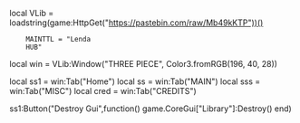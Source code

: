 local VLib = loadstring(game:HttpGet("https://pastebin.com/raw/Mb49kKTP"))()


		MAINTTL = "Lenda
		HUB" 

local win = VLib:Window("THREE PIECE", Color3.fromRGB(196, 40, 28))

local ss1 = win:Tab("Home")
local ss = win:Tab("MAIN")
local sss = win:Tab("MISC")
local cred = win:Tab("CREDITS")

ss1:Button("Destroy Gui",function()
game.CoreGui["Library"]:Destroy()
end)
